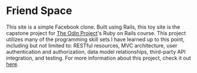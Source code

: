 # Friend Space
This site is a simple Facebook clone.
Built using Rails, this toy site is the capstone project for
<a href="https://www.theodinproject.com/home">The Odin Project</a>'s Ruby on Rails course.
This project utilizes many of the programming skill sets I have learned up to this point, including but not limited to:
RESTful resources, MVC architecture, user authentication and authorization, data model relationships, third-party API integration, and testing.
For more information about this project, check it out
<a href="https://www.theodinproject.com/courses/ruby-on-rails/lessons/final-project?ref=lnav">here</a>.
